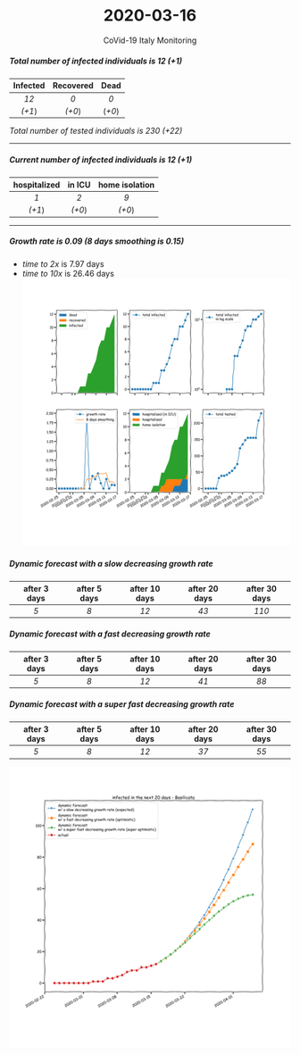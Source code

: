 <div align='center'>

# 2020-03-16
CoVid-19 Italy Monitoring
</div>

##### Total number of infected individuals is 12 (+1)
Infected | Recovered | Dead
:---: | :---: | :---:
*12* | *0* | *0*
*(+1*) | *(+0*) | (*+0*)

*Total number of tested individuals is 230 (+22)*
***
##### Current number of infected individuals is 12 (+1)
hospitalized | in ICU | home isolation
:---: | :---: | :---:
*1* |*2* |*9*
*(+1*) |*(+0*) |*(+0*)
***
##### Growth rate is 0.09 (8 days smoothing is 0.15)
- *time to 2x* is 7.97 days
- *time to 10x* is 26.46 days
![stats][stats]

##### Dynamic forecast with a slow decreasing growth rate
after 3 days | after 5 days | after 10 days | after 20 days | after 30 days
:---: | :---: | :---: | :---: | :---:
*5* |*8* |*12* |*43* |*110*
##### Dynamic forecast with a fast decreasing growth rate
after 3 days | after 5 days | after 10 days | after 20 days | after 30 days
:---: | :---: | :---: | :---: | :---:
*5* |*8* |*12* |*41* |*88*
##### Dynamic forecast with a super fast decreasing growth rate
after 3 days | after 5 days | after 10 days | after 20 days | after 30 days
:---: | :---: | :---: | :---: | :---:
*5* |*8* |*12* |*37* |*55*


![dynamic_forecast][dynamic_forecast]

[stats]: stats_Basilicata.png
[dynamic_forecast]: dynamic_forecast_Basilicata.png
